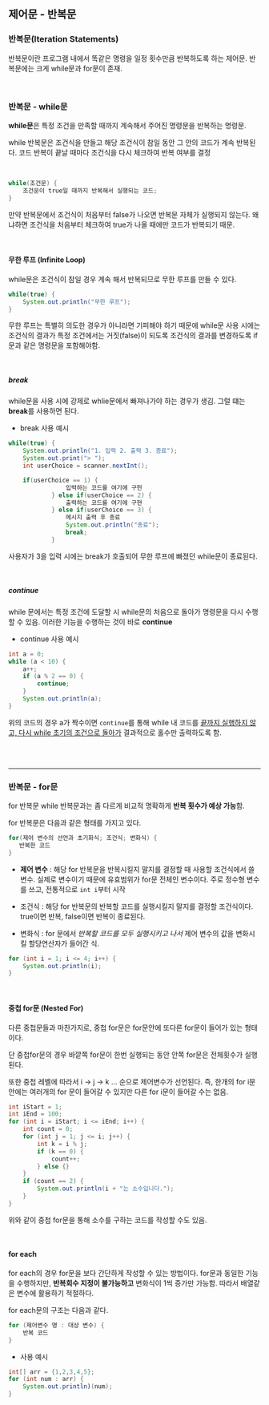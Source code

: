 ## 제어문 - 반복문

### 반복문(Iteration Statements)

반복문이란 프로그램 내에서 똑같은 명령을 일정 횟수만큼 반복하도록 하는 제어문. 반복문에는 크게 while문과 for문이 존재.

<br>

### 반복문 - while문

**while문**은 특정 조건을 만족할 때까지 계속해서 주어진 명령문을 반복하는 명령문.

while 반복문은 조건식을 만들고 해당 조건식이 참일 동안 그 안의 코드가 계속 반복된다. 코드 반복이 끝날 때마다 조건식을 다시 체크하여 반복 여부를 결정

<br>

```java
while(조건문) {
    조건문이 true일 때까지 반복해서 실행되는 코드;
}
```

만약 반복문에서 조건식이 처음부터 false가 나오면 반복문 자체가 실행되지 않는다. 왜냐하면 조건식을 처음부터 체크하여 true가 나올 때에만 코드가 반복되기 때문.

<br>

#### 무한 루프 (Infinite Loop)

while문은 조건식이 참일 경우 계속 해서 반복되므로 무한 루프를 만들 수 있다.

```java
while(true) {
    System.out.println("무한 루프");
}

```

무한 루프는 특별히 의도한 경우가 아니라면 기피해야 하기 때문에 while문 사용 시에는 조건식의 결과가 특정 조건에서는 거짓(false)이 되도록 조건식의 결과를 변경하도록 if문과 같은 명령문을 포함해야함.

<br>

##### break

while문을 사용 시에 강제로 whlie문에서 빠져나가야 하는 경우가 생김. 그럴 떄는 **break**를 사용하면 된다.

- break 사용 예시

```java
while(true) {
    System.out.println("1. 입력 2. 출력 3. 종료");
    System.out.print("> ");
    int userChoice = scanner.nextInt();

    if(userChoice == 1) {
                입력하는 코드를 여기에 구헌
            } else if(userChoice == 2) {
                출력하는 코드를 여기에 구현
            } else if(userChoice == 3) {
                메시지 출력 후 종료
                System.out.println("종료");
                break;
            }

```

사용자가 3을 입력 시에는 break가 호출되어 무한 루프에 빠졌던 while문이 종료된다.

<br>

##### continue

while 문에서는 특정 조건에 도달할 시 while문의 처음으로 돌아가 명령문을 다시 수행할 수 있음. 이러한 기능을 수행하는 것이 바로 **continue**

- continue 사용 예시

```java
int a = 0;
while (a < 10) {
    a++;
    if (a % 2 == 0) {
        continue;
    }
    System.out.println(a);
}
```

위의 코드의 경우 a가 짝수이면 `continue`를 통해 while 내 코드를 <u>끝까지 실행하지 않고, 다시 while 초기의 조건으로 돌아가</u> 결과적으로 홀수만 출력하도록 함.

<br>
<br>

---

### 반복문 - for문

for 반복문 while 반복문과는 좀 다르게 비교적 명확하게 **반복 횟수가 예상 가능**함.

for 반복문은 다음과 같은 형태를 가지고 있다.

```java
for(제어 변수의 선언과 초기화식; 조건식; 변화식) {
   반복한 코드
}
```

- **제어 변수** : 해당 for 반복문을 반복시킬지 말지를 결정할 때 사용할 조건식에서 쓸 변수. 실제로 변수이기 때문에 유효범위가 for문 전체인 변수이다. 주로 정수형 변수를 쓰고, 전통적으로 `int i`부터 시작

- 조건식 : 해당 for 반복문의 반복할 코드를 실행시킬지 말지를 결정할 조건식이다. true이면 반복, false이면 반복이 종료된다.

- 변화식 : for 문에서 _반복할 코드를 모두 실행시키고 나서_ 제어 변수의 값을 변화시킬 할당연산자가 들어간 식.

```java
for (int i = 1; i <= 4; i++) {
    System.out.println(i);
}
```

<br>

#### 중첩 for문 (Nested For)

다른 중첩문들과 마찬가지로, 중첩 for문은 for문안에 또다른 for문이 들어가 있는 형태이다.

단 중첩for문의 경우 바깥쪽 for문이 한번 실행되는 동안 안쪽 for문은 전체횟수가 실행된다.

또한 중첩 레벨에 따라서 i -> j -> k ... 순으로 제어변수가 선언된다. 즉, 한개의 for i문 안에는 여러개의 for 문이 들어갈 수 있지만 다른 for i문이 들어갈 수는 없음.

```java
int iStart = 1;
int iEnd = 100;
for (int i = iStart; i <= iEnd; i++) {
    int count = 0;
    for (int j = 1; j <= i; j++) {
        int k = i % j;
        if (k == 0) {
            count++;
        } else {}
    }
    if (count == 2) {
        System.out.println(i + "는 소수입니다.");
    }
}
```

위와 같이 중첩 for문을 통해 소수를 구하는 코드를 작성할 수도 있음.

<br>

#### for each

for each의 경우 for문을 보다 간단하게 작성할 수 있는 방법이다. for문과 동일한 기능을 수행하지만, **반복회수 지정이 불가능하고** 변화식이 1씩 증가만 가능함. 따라서 배열같은 변수에 활용하기 적절하다.

for each문의 구조는 다음과 같다.

```java
for (제어변수 명 : 대상 변수) {
    반복 코드
}
```

- 사용 예시

```java
int[] arr = {1,2,3,4,5};
for (int num : arr) {
    System.out.println)(num);
}
```

